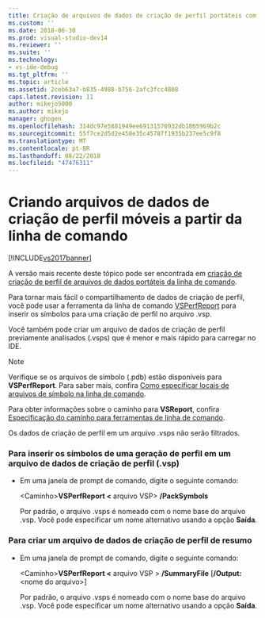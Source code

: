 ```yaml
---
title: Criação de arquivos de dados de criação de perfil portáteis com a linha de comando | Microsoft Docs
ms.custom: ''
ms.date: 2018-06-30
ms.prod: visual-studio-dev14
ms.reviewer: ''
ms.suite: ''
ms.technology:
- vs-ide-debug
ms.tgt_pltfrm: ''
ms.topic: article
ms.assetid: 2ceb63a7-b835-4988-b756-2afc3fcc4808
caps.latest.revision: 11
author: mikejo5000
ms.author: mikejo
manager: ghogen
ms.openlocfilehash: 314dc97e5881949ee69131576932db1865969b2c
ms.sourcegitcommit: 55f7ce2d5d2e458e35c45787f1935b237ee5c9f8
ms.translationtype: MT
ms.contentlocale: pt-BR
ms.lasthandoff: 08/22/2018
ms.locfileid: "47476311"
---
```

# <a name="creating-portable-profiling-data-files-from-the-command-line"></a>Criando arquivos de dados de criação de perfil móveis a partir da linha de comando
[!INCLUDE[vs2017banner](../includes/vs2017banner.md)]

A versão mais recente deste tópico pode ser encontrada em [criação de criação de perfil de arquivos de dados portáteis da linha de comando](https://docs.microsoft.com/visualstudio/profiling/creating-portable-profiling-data-files-from-the-command-line).  
  
Para tornar mais fácil o compartilhamento de dados de criação de perfil, você pode usar a ferramenta da linha de comando [VSPerfReport](../profiling/vsperfreport.md) para inserir os símbolos para uma criação de perfil no arquivo .vsp.  
  
 Você também pode criar um arquivo de dados de criação de perfil previamente analisados (.vsps) que é menor e mais rápido para carregar no IDE.  
  
> [!NOTE]
>  Verifique se os arquivos de símbolo (.pdb) estão disponíveis para **VSPerfReport**. Para saber mais, confira [Como especificar locais de arquivos de símbolo na linha de comando](../profiling/how-to-specify-symbol-file-locations-from-the-command-line.md).  
>   
>  Para obter informações sobre o caminho para **VSReport**, confira [Especificação do caminho para ferramentas de linha de comando](../profiling/specifying-the-path-to-profiling-tools-command-line-tools.md).  
>   
>  Os dados de criação de perfil em um arquivo .vsps não serão filtrados.  
  
### <a name="to-embed-the-symbols-for-a-profiling-run-into-a-profiling-data-vsp-file"></a>Para inserir os símbolos de uma geração de perfil em um arquivo de dados de criação de perfil (.vsp)  
  
-   Em uma janela de prompt de comando, digite o seguinte comando:  
  
     \<Caminho>**VSPerfReport \<** arquivo VSP> **/PackSymbols**  
  
     Por padrão, o arquivo .vsps é nomeado com o nome base do arquivo .vsp. Você pode especificar um nome alternativo usando a opção **Saída**.  
  
### <a name="to-create-a-summary-profiling-data-file"></a>Para criar um arquivo de dados de criação de perfil de resumo  
  
-   Em uma janela de prompt de comando, digite o seguinte comando:  
  
     \<Caminho>**VSPerfReport \<** arquivo VSP > **/SummaryFile** [**/Output:**\<nome do arquivo>]  
  
     Por padrão, o arquivo .vsps é nomeado com o nome base do arquivo .vsp. Você pode especificar um nome alternativo usando a opção **Saída**.



